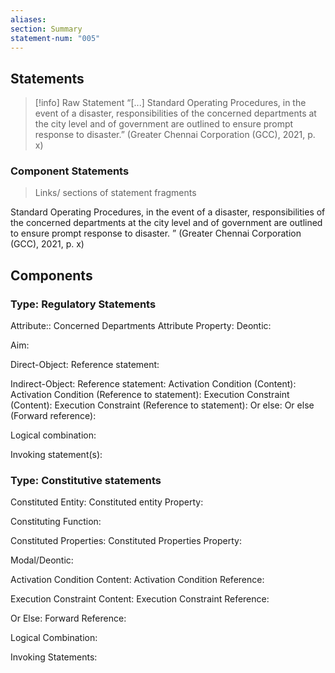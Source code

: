 ```yaml
---
aliases: 
section: Summary
statement-num: "005"
---
```

## Statements 
> [!info] Raw Statement
> “\[...] Standard Operating Procedures, in the event of a disaster, responsibilities of the concerned departments at the city level and of government are outlined to ensure prompt response to disaster.” (Greater Chennai Corporation (GCC), 2021, p. x)

### Component Statements
> Links/ sections of statement fragments

Standard Operating Procedures, 
in the event of a disaster, 
responsibilities 
of the concerned departments 
at the city level and of government 
are outlined to ensure prompt response to disaster. 
” (Greater Chennai Corporation (GCC), 2021, p. x)
## Components

### Type: Regulatory Statements
Attribute:: Concerned Departments
	Attribute Property:
Deontic:

Aim:

Direct-Object:
	Reference statement:

Indirect-Object:
	Reference statement:
Activation Condition (Content):
	Activation Condition (Reference to statement):
Execution Constraint (Content):
	Execution Constraint (Reference to statement): 
Or else:
	Or else (Forward reference):


Logical combination:


Invoking statement(s):


### Type: Constitutive statements

Constituted Entity:
	Constituted entity Property:

Constituting Function:

Constituted Properties:
	Constituted Properties Property:

Modal/Deontic:

Activation Condition Content:
	Activation Condition Reference:

Execution Constraint Content:
	Execution Constraint Reference:

Or Else:
	Forward Reference:

Logical Combination:

Invoking Statements:

